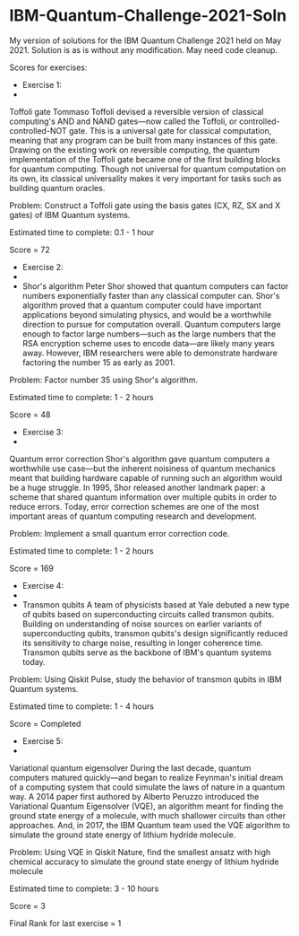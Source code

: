 # IBM-Quantum-Challenge-2021-Soln
My version of solutions for the IBM Quantum Challenge 2021 held on May 2021. Solution is as is without any modification. May need code cleanup.

Scores for exercises:
- Exercise 1: 
- 
Toffoli gate
Tommaso Toffoli devised a reversible version of classical computing's AND and NAND gates—now called the Toffoli, or controlled-controlled-NOT gate. This is a universal gate for classical computation, meaning that any program can be built from many instances of this gate. Drawing on the existing work on reversible computing, the quantum implementation of the Toffoli gate became one of the first building blocks for quantum computing. Though not universal for quantum computation on its own, its classical universality makes it very important for tasks such as building quantum oracles.

Problem: Construct a Toffoli gate using the basis gates (CX, RZ, SX and X gates) of IBM Quantum systems.

Estimated time to complete: 0.1 - 1 hour

Score = 72

- Exercise 2:
- 
- Shor's algorithm
Peter Shor showed that quantum computers can factor numbers exponentially faster than any classical computer can. Shor's algorithm proved that a quantum computer could have important applications beyond simulating physics, and would be a worthwhile direction to pursue for computation overall. Quantum computers large enough to factor large numbers—such as the large numbers that the RSA encryption scheme uses to encode data—are likely many years away. However, IBM researchers were able to demonstrate hardware factoring the number 15 as early as 2001.

Problem: Factor number 35 using Shor's algorithm.

Estimated time to complete: 1 - 2 hours

Score = 48

- Exercise 3:
- 
Quantum error correction
Shor's algorithm gave quantum computers a worthwhile use case—but the inherent noisiness of quantum mechanics meant that building hardware capable of running such an algorithm would be a huge struggle. In 1995, Shor released another landmark paper: a scheme that shared quantum information over multiple qubits in order to reduce errors. Today, error correction schemes are one of the most important areas of quantum computing research and development.

Problem: Implement a small quantum error correction code.

Estimated time to complete: 1 - 2 hours

Score = 169

- Exercise 4:
- 
- Transmon qubits
A team of physicists based at Yale debuted a new type of qubits based on superconducting circuits called transmon qubits. Building on understanding of noise sources on earlier variants of superconducting qubits, transmon qubits's design significantly reduced its sensitivity to charge noise, resulting in longer coherence time. Transmon qubits serve as the backbone of IBM's quantum systems today.

Problem: Using Qiskit Pulse, study the behavior of transmon qubits in IBM Quantum systems.

Estimated time to complete: 1 - 4 hours

Score = Completed

- Exercise 5:
-
Variational quantum eigensolver
During the last decade, quantum computers matured quickly—and began to realize Feynman's initial dream of a computing system that could simulate the laws of nature in a quantum way. A 2014 paper first authored by Alberto Peruzzo introduced the Variational Quantum Eigensolver (VQE), an algorithm meant for finding the ground state energy of a molecule, with much shallower circuits than other approaches. And, in 2017, the IBM Quantum team used the VQE algorithm to simulate the ground state energy of lithium hydride molecule.

Problem: Using VQE in Qiskit Nature, find the smallest ansatz with high chemical accuracy to simulate the ground state energy of lithium hydride molecule

Estimated time to complete: 3 - 10 hours

Score = 3

Final Rank for last exercise =  1 
